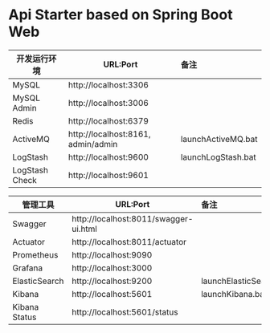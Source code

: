 # Api Starter based on Spring Boot Web

| 开发运行环境   | URL:Port                                |  备注              |
| ------------   | --------------------------------------  | :----------------- |
| MySQL          | http://localhost:3306                   | |
| MySQL Admin    | http://localhost:3006                   | |
| Redis          | http://localhost:6379                   | |
| ActiveMQ       | http://localhost:8161, admin/admin      | launchActiveMQ.bat |
| LogStash       | http://localhost:9600                   | launchLogStash.bat |
| LogStash Check | http://localhost:9601                   | |

| 管理工具       | URL:Port                                |  备注              |
| ------------   | --------------------------------------  | :----------------- |
| Swagger        | http://localhost:8011/swagger-ui.html   | |
| Actuator       | http://localhost:8011/actuator          | |
| Prometheus     | http://localhost:9090                   | |
| Grafana        | http://localhost:3000                   | |
| ElasticSearch  | http://localhost:9200                   | launchElasticSearch.bat |
| Kibana         | http://localhost:5601                   | launchKibana.bat        |
| Kibana Status  | http://localhost:5601/status            | |
